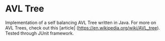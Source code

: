 # AVL Tree
Implementation of a self balancing AVL Tree written in Java. For more on AVL Trees, check out this [article] (https://en.wikipedia.org/wiki/AVL_tree). Tested through JUnit framework.

